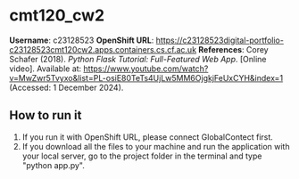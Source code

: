 # cmt120_cw2
**Username**: c23128523
**OpenShift URL**: https://c23128523digital-portfolio-c23128523cmt120cw2.apps.containers.cs.cf.ac.uk
**References**: 
Corey Schafer (2018). _Python Flask Tutorial: Full-Featured Web App_. [Online video]. Available at: https://www.youtube.com/watch?v=MwZwr5Tvyxo&list=PL-osiE80TeTs4UjLw5MM6OjgkjFeUxCYH&index=1 (Accessed: 1 December 2024).

## How to run it
1. If you run it with OpenShift URL, please connect GlobalContect first.
2. If you download all the files to your machine and run the application with your local server, go to the project folder in the terminal and type "python app.py".
